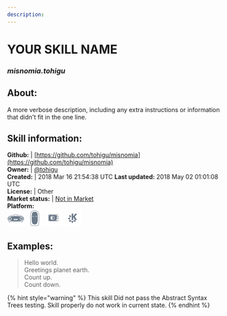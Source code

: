 ```yaml
---
description: 
---
```


# YOUR SKILL NAME  
### _misnomia.tohigu_  
## About:  
A more verbose description, including any extra instructions or
information that didn't fit in the one line.

## Skill information:  
**Github:** | [https://github.com/tohigu/misnomia](https://github.com/tohigu/misnomia)  
**Owner:** | [@tohigu](https://github.com/tohigu)  
**Created:** | 2018 Mar 16 21:54:38 UTC  **Last updated:** 2018 May 02 01:01:08 UTC  
**License:** | Other  
**Market status:** | [Not in Market](https://market.mycroft.ai/skill/)  
**Platform:**  
 ![Mark I](../.gitbook/assets/mark-1-icon.png)  ![Mark II](../.gitbook/assets/mark-2-icon.png)  ![Picroft](../.gitbook/assets/picroft-icon.png)  ![plasmoid](../.gitbook/assets/kde.png)   
## Examples:  
> Hello world.  
> Greetings planet earth.  
> Count up.  
> Count down.  
  
{% hint style="warning" %}
This skill Did not pass the Abstract Syntax Trees testing. Skill properly do not work in current state.
{% endhint %}
